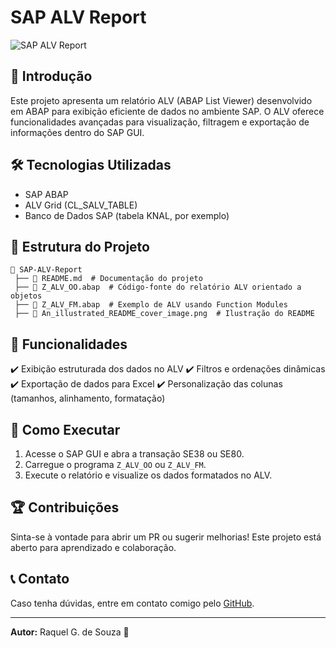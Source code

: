 # SAP ALV Report

![SAP ALV Report](https://github.com/rakellkizz/SAP-ALV-Report/issues/1#issue-2937287647)

## 📌 Introdução
Este projeto apresenta um relatório ALV (ABAP List Viewer) desenvolvido em ABAP para exibição eficiente de dados no ambiente SAP. O ALV oferece funcionalidades avançadas para visualização, filtragem e exportação de informações dentro do SAP GUI.

## 🛠️ Tecnologias Utilizadas
- SAP ABAP
- ALV Grid (CL_SALV_TABLE)
- Banco de Dados SAP (tabela KNAL, por exemplo)

## 📂 Estrutura do Projeto
```
📁 SAP-ALV-Report
 ├── 📜 README.md  # Documentação do projeto
 ├── 📜 Z_ALV_OO.abap  # Código-fonte do relatório ALV orientado a objetos
 ├── 📜 Z_ALV_FM.abap  # Exemplo de ALV usando Function Modules
 ├── 📸 An_illustrated_README_cover_image.png  # Ilustração do README
```

## 📜 Funcionalidades
✔️ Exibição estruturada dos dados no ALV
✔️ Filtros e ordenações dinâmicas
✔️ Exportação de dados para Excel
✔️ Personalização das colunas (tamanhos, alinhamento, formatação)

## 🚀 Como Executar
1. Acesse o SAP GUI e abra a transação SE38 ou SE80.
2. Carregue o programa `Z_ALV_OO` ou `Z_ALV_FM`.
3. Execute o relatório e visualize os dados formatados no ALV.


## 🏆 Contribuições
Sinta-se à vontade para abrir um PR ou sugerir melhorias! Este projeto está aberto para aprendizado e colaboração.

## 📞 Contato
Caso tenha dúvidas, entre em contato comigo pelo [GitHub](https://github.com/rakellkizz).

---
**Autor:** Raquel G. de Souza 🚀

